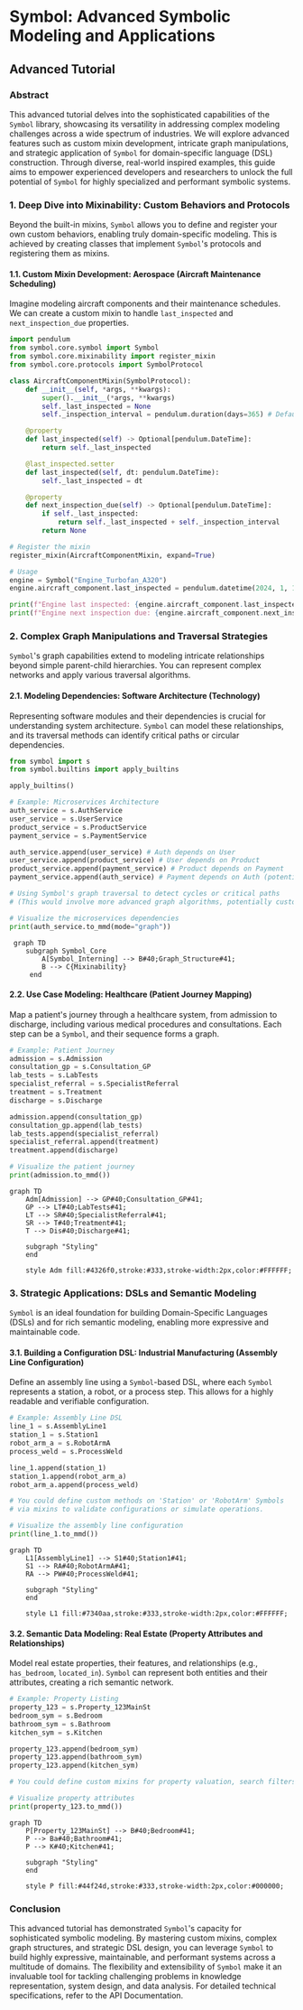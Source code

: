 # Symbol: Advanced Symbolic Modeling and Applications

## Advanced Tutorial

### Abstract

This advanced tutorial delves into the sophisticated capabilities of the `Symbol` library, showcasing its versatility in addressing complex modeling challenges across a wide spectrum of industries. We will explore advanced features such as custom mixin development, intricate graph manipulations, and strategic application of `Symbol` for domain-specific language (DSL) construction. Through diverse, real-world inspired examples, this guide aims to empower experienced developers and researchers to unlock the full potential of `Symbol` for highly specialized and performant symbolic systems.

### 1. Deep Dive into Mixinability: Custom Behaviors and Protocols

Beyond the built-in mixins, `Symbol` allows you to define and register your own custom behaviors, enabling truly domain-specific modeling. This is achieved by creating classes that implement `Symbol`'s protocols and registering them as mixins.

#### 1.1. Custom Mixin Development: Aerospace (Aircraft Maintenance Scheduling)

Imagine modeling aircraft components and their maintenance schedules. We can create a custom mixin to handle `last_inspected` and `next_inspection_due` properties.

```python
import pendulum
from symbol.core.symbol import Symbol
from symbol.core.mixinability import register_mixin
from symbol.core.protocols import SymbolProtocol

class AircraftComponentMixin(SymbolProtocol):
    def __init__(self, *args, **kwargs):
        super().__init__(*args, **kwargs)
        self._last_inspected = None
        self._inspection_interval = pendulum.duration(days=365) # Default 1 year

    @property
    def last_inspected(self) -> Optional[pendulum.DateTime]:
        return self._last_inspected

    @last_inspected.setter
    def last_inspected(self, dt: pendulum.DateTime):
        self._last_inspected = dt

    @property
    def next_inspection_due(self) -> Optional[pendulum.DateTime]:
        if self._last_inspected:
            return self._last_inspected + self._inspection_interval
        return None

# Register the mixin
register_mixin(AircraftComponentMixin, expand=True)

# Usage
engine = Symbol("Engine_Turbofan_A320")
engine.aircraft_component.last_inspected = pendulum.datetime(2024, 1, 15)

print(f"Engine last inspected: {engine.aircraft_component.last_inspected}")
print(f"Engine next inspection due: {engine.aircraft_component.next_inspection_due}")
```
### 2. Complex Graph Manipulations and Traversal Strategies

`Symbol`'s graph capabilities extend to modeling intricate relationships beyond simple parent-child hierarchies. You can represent complex networks and apply various traversal algorithms.

#### 2.1. Modeling Dependencies: Software Architecture (Technology)

Representing software modules and their dependencies is crucial for understanding system architecture. `Symbol` can model these relationships, and its traversal methods can identify critical paths or circular dependencies.

```python
from symbol import s
from symbol.builtins import apply_builtins

apply_builtins()

# Example: Microservices Architecture
auth_service = s.AuthService
user_service = s.UserService
product_service = s.ProductService
payment_service = s.PaymentService

auth_service.append(user_service) # Auth depends on User
user_service.append(product_service) # User depends on Product
product_service.append(payment_service) # Product depends on Payment
payment_service.append(auth_service) # Payment depends on Auth (potential cycle!)

# Using Symbol's graph traversal to detect cycles or critical paths
# (This would involve more advanced graph algorithms, potentially custom mixins)

# Visualize the microservices dependencies
print(auth_service.to_mmd(mode="graph"))
```


```mermaid
 graph TD
    subgraph Symbol_Core
        A[Symbol_Interning] --> B#40;Graph_Structure#41;
        B --> C{Mixinability}
     end
```

#### 2.2. Use Case Modeling: Healthcare (Patient Journey Mapping)

Map a patient's journey through a healthcare system, from admission to discharge, including various medical procedures and consultations. Each step can be a `Symbol`, and their sequence forms a graph.

```python
# Example: Patient Journey
admission = s.Admission
consultation_gp = s.Consultation_GP
lab_tests = s.LabTests
specialist_referral = s.SpecialistReferral
treatment = s.Treatment
discharge = s.Discharge

admission.append(consultation_gp)
consultation_gp.append(lab_tests)
lab_tests.append(specialist_referral)
specialist_referral.append(treatment)
treatment.append(discharge)

# Visualize the patient journey
print(admission.to_mmd())
```

```mermaid
graph TD
    Adm[Admission] --> GP#40;Consultation_GP#41;
    GP --> LT#40;LabTests#41;
    LT --> SR#40;SpecialistReferral#41;
    SR --> T#40;Treatment#41;
    T --> Dis#40;Discharge#41;

    subgraph "Styling"
    end

    style Adm fill:#4326f0,stroke:#333,stroke-width:2px,color:#FFFFFF;
```

### 3. Strategic Applications: DSLs and Semantic Modeling

`Symbol` is an ideal foundation for building Domain-Specific Languages (DSLs) and for rich semantic modeling, enabling more expressive and maintainable code.

#### 3.1. Building a Configuration DSL: Industrial Manufacturing (Assembly Line Configuration)

Define an assembly line using a `Symbol`-based DSL, where each `Symbol` represents a station, a robot, or a process step. This allows for a highly readable and verifiable configuration.

```python
# Example: Assembly Line DSL
line_1 = s.AssemblyLine1
station_1 = s.Station1
robot_arm_a = s.RobotArmA
process_weld = s.ProcessWeld

line_1.append(station_1)
station_1.append(robot_arm_a)
robot_arm_a.append(process_weld)

# You could define custom methods on 'Station' or 'RobotArm' Symbols
# via mixins to validate configurations or simulate operations.

# Visualize the assembly line configuration
print(line_1.to_mmd())
```

```mermaid
graph TD
    L1[AssemblyLine1] --> S1#40;Station1#41;
    S1 --> RA#40;RobotArmA#41;
    RA --> PW#40;ProcessWeld#41;

    subgraph "Styling"
    end

    style L1 fill:#7340aa,stroke:#333,stroke-width:2px,color:#FFFFFF;
```

#### 3.2. Semantic Data Modeling: Real Estate (Property Attributes and Relationships)

Model real estate properties, their features, and relationships (e.g., `has_bedroom`, `located_in`). `Symbol` can represent both entities and their attributes, creating a rich semantic network.

```python
# Example: Property Listing
property_123 = s.Property_123MainSt
bedroom_sym = s.Bedroom
bathroom_sym = s.Bathroom
kitchen_sym = s.Kitchen

property_123.append(bedroom_sym)
property_123.append(bathroom_sym)
property_123.append(kitchen_sym)

# You could define custom mixins for property valuation, search filters, etc.

# Visualize property attributes
print(property_123.to_mmd())
```

```mermaid
graph TD
    P[Property_123MainSt] --> B#40;Bedroom#41;
    P --> Ba#40;Bathroom#41;
    P --> K#40;Kitchen#41;

    subgraph "Styling"
    end

    style P fill:#44f24d,stroke:#333,stroke-width:2px,color:#000000;
```

### Conclusion

This advanced tutorial has demonstrated `Symbol`'s capacity for sophisticated symbolic modeling. By mastering custom mixins, complex graph structures, and strategic DSL design, you can leverage `Symbol` to build highly expressive, maintainable, and performant systems across a multitude of domains. The flexibility and extensibility of `Symbol` make it an invaluable tool for tackling challenging problems in knowledge representation, system design, and data analysis. For detailed technical specifications, refer to the API Documentation.
